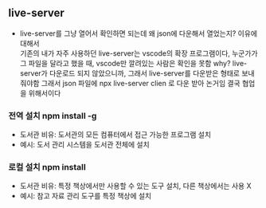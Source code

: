 ## live-server    
- live-server를 그냥 열어서 확인하면 되는데 왜 json에 다운해서 열었는지? 이유에 대해서    
기존의 내가 자주 사용하던 live-server는 vscode의 확장 프로그램이다, 누군가가 그 파일을 달라고 했을 때, vscode만 깔려있는 사람은 확인을 못함 why? live-server가 다운로드 되지 않았으니까, 그래서 live-server를 다운받은 형태로 보내줘야함
그래서 json 파일에 npx live-server clien 로 다운 받아 논거임
결국 협업을 위해서이다

### 전역 설치 npm install -g    
- 도서관 비유: 도서관의 모든 컴퓨터에서 접근 가능한 프로그램 설치
- 예시: 도서 관리 시스템을 도서관 전체에 설치

### 로컬 설치 npm install
- 도서관 비유: 특정 책상에서만 사용할 수 있는 도구 설치, 다른 책상에서는 사용 X
- 예시: 참고 자료 관리 도구를 특정 책상에 설치
